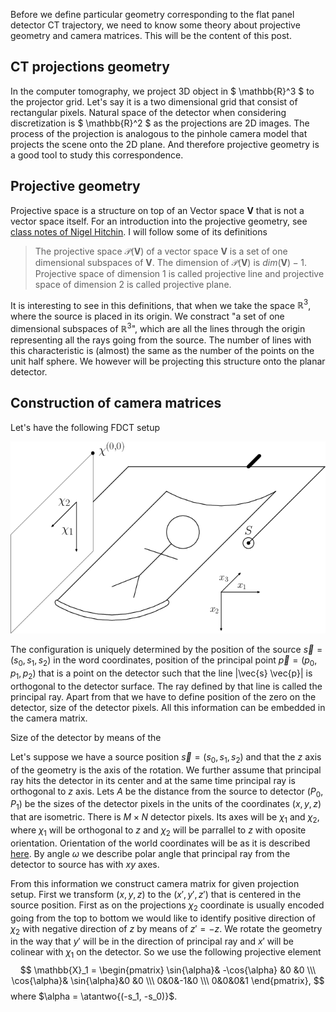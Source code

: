 <!--
.. title: Working with KCT CBCT 2 Projective geometry and camera matrices to describe CT geometry
.. slug: working-with-kct-cbct-2-projective-geometry-and-camera-matrices-to-describe-ct-geometry
.. date: 2021-09-14 12:05:50 UTC+02:00
.. tags: using_kct_blog
.. category: 
.. link: 
.. description: 
.. type: text
.. has_math: true
-->

Before we define particular geometry corresponding to the flat panel detector CT trajectory, we need to know some theory about projective geometry and camera matrices. This will be the content of this post.

## CT projections geometry
In the computer tomography, we project 3D object in $ \mathbb{R}^3 $ to the projector grid. Let's say it is a two dimensional grid that consist of rectangular pixels. Natural space of the detector when considering discretization is $ \mathbb{R}^2 $ as the projections are 2D images. The process of the projection is analogous to the pinhole camera model that projects the scene onto the 2D plane. And therefore projective geometry is a good tool to study this correspondence.

## Projective geometry

Projective space is a structure on top of an Vector space $\mathbf{V}$ that is not a vector space itself. For an introduction into the projective geometry, see [class notes of Nigel Hitchin](http://math.unife.it/insegnamenti/geometria-differenziale/materiale-didattico/projective.pdf). I will follow some of its definitions

> The projective space $\mathcal{P}(\mathbf{V})$ of a vector space $\mathbf{V}$ is a set of one dimensional subspaces of $\mathbf{V}$. The dimension of $\mathcal{P}(\mathbf{V})$ is $dim(\mathbf{V}) - 1$. Projective space of dimension $1$ is called projective line and projective space of dimension $2$ is called projective plane.

It is interesting to see in this definitions, that when we take the space $\mathbb{R}^3$, where the source is placed in its origin. We constract "a set of one dimensional subspaces of $\mathbb{R}^3$", which are all the lines through the origin representing all the rays going from the source. The number of lines with this characteristic is (almost) the same as the number of the points on the unit half sphere. We however will be projecting this structure onto the planar detector.

## Construction of camera matrices

Let's have the following FDCT setup

<img src="/images/CTSchemeCVP.png">

The configuration is uniquely determined by the position of the source $\vec{s} = (s_0, s_1, s_2)$ in the word coordinates, position of the principal point $\vec{p} = (p_0, p_1, p_2)$ that is a point on the detector such that the line |\vec{s} \vec{p}| is orthogonal to the detector surface. The ray defined by that line is called the principal ray. Apart from that we have to define position of the zero on the detector, size of the detector pixels. All this information can be embedded in the camera matrix.

Size of the detector by means of the 

Let's suppose we have a source position $\vec{s} = (s_0, s_1, s_2)$ and that the $z$ axis of the geometry is the axis of the rotation. We further assume that principal ray hits the detector in its center and at the same time principal ray is orthogonal to $z$ axis. Lets $A$ be the distance from the source to detector $(P_0, P_1)$ be the sizes of the detector pixels in the units of the coordinates $(x,y,z)$ that are isometric. There is $M \times N$ detector pixels. Its axes will be $\chi_1$ and $\chi_2$, where $\chi_1$ will be orthogonal to $z$ and $\chi_2$ will be parrallel to $z$ with oposite orientation. Orientation of the world coordinates will be as it is described [here](https://www.slicer.org/w/img_auth.php/2/22/Coordinate_sytems.png). By angle $\omega$ we describe polar angle that principal ray from the detector to source has with $xy$ axes.

From this information we construct camera matrix for given projection setup. First we transform $(x,y,z)$ to the $(x' , y' , z' )$ that is centered in the source position. First as on the projections $\chi_2$ coordinate is usually encoded going from the top to bottom we would like to identify positive direction of $\chi_2$ with negative direction of $z$ by means of $z'=-z$. We rotate the geometry in the way that $y'$ will be in the direction of principal ray and $x'$ will be colinear with $\chi_1$ on the detector. So we use the following projective element 
$$
\mathbb{X}_1 =
\begin{pmatrix} 
\sin{\alpha}& -\cos{\alpha} &0 &0 \\\
\cos{\alpha}& \sin{\alpha}&0 &0 \\\ 
0&0&-1&0 \\\
0&0&0&1 
\end{pmatrix},
$$
where $\alpha = \atantwo{(-s_1, -s_0)}$.


